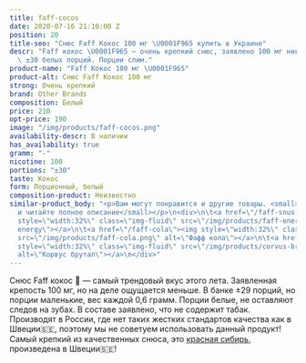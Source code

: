 ```yaml
---
title: faff-cocos
date: 2020-07-16 21:10:00 Z
position: 20
title-seo: "Снюс Faff Кокос 100 мг \U0001F965 купить в Украине"
descr: "Faff кокос \U0001F965 — очень крепкий снюс, заявлено 100 мг никотина. В банке
  \ ±30 белых порций. Порции слим."
product-name: "Faff Кокос 100 мг \U0001F965"
product-alt: Снюс Faff Кокос 100 мг
strong: Очень крепкий
brand: Other Brands
composition: Белый
price: 210
opt-price: 190
image: "/img/products/faff-cocos.png"
availability-descr: В наличии
has_availability: true
gramm: "-"
nicotine: 100
portions: "±30"
taste: Кокос
form: Порционный, белый
composition-product: Неизвестно
similar-product_body: "<p>Вам могут понравится и другие товары. <small>Жмите на картинки
  и читайте полное описание</small></p>\n<div>\n\t<a href=\"/faff-snus-energy\"><img
  style=\"width:32%\" class=\"img-fluid\" src=\"/img/products/faff-energy.png\" alt=\"faff
  energy\"></a>\n\t<a href=\"/faff-cola\"><img style=\"width:32%\" class=\"img-fluid\"
  src=\"/img/products/faff-cola.png\" alt=\"Фафф кола\"></a>\n\t<a href=\"/corvus-brutal\"><img
  style=\"width:32%\" class=\"img-fluid\" src=\"/img/products/corvus-brutal-snus.jpg\"
  alt=\"Корвус брутал\"></a>\n</div>"
---
```


Снюс Faff кокос 🥥 — самый трендовый вкус этого лета. Заявленная крепость 100 мг, но на деле ощущается меньше. В банке ±29 порций, но порции маленькие, вес каждой 0,6 грамм. Порции белые, не оставляют следов на зубах. В составе заявлено, что не содержит табак.<br>
Производят в России, где нет таких жестких стандартов качества как в Швеции🇸🇪, поэтому мы не советуем использовать данный продукт! Самый крепкий из качественных снюса, это [красная сибирь](/siberia-white), произведена в Швеции🇸🇪!